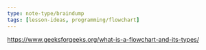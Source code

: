```yaml
---
type: note-type/braindump
tags: [lesson-ideas, programming/flowchart]
---
```




https://www.geeksforgeeks.org/what-is-a-flowchart-and-its-types/


